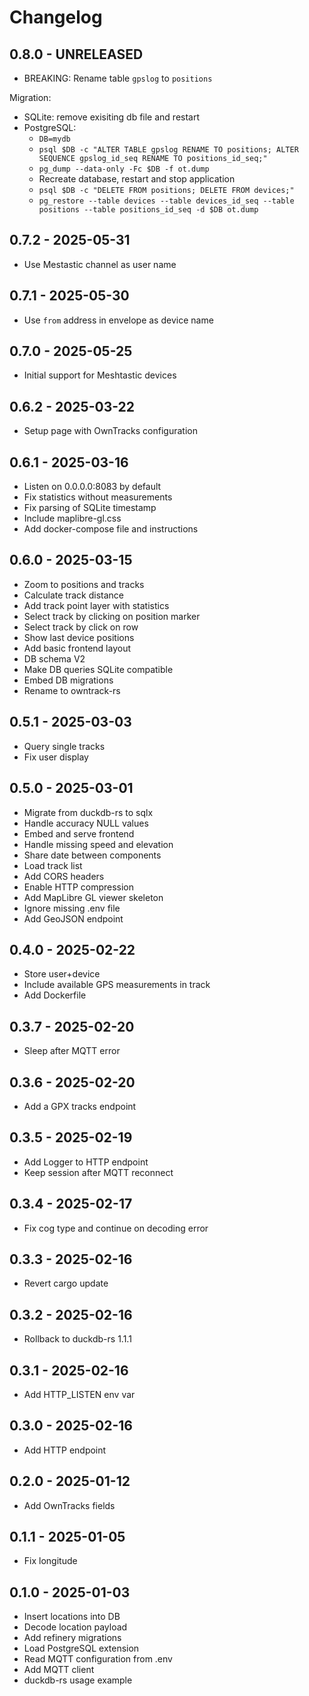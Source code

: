 # Changelog

## 0.8.0 - UNRELEASED

- BREAKING: Rename table `gpslog` to `positions`

Migration:
- SQLite: remove exisiting db file and restart
- PostgreSQL:
  - `DB=mydb`
  - `psql $DB -c "ALTER TABLE gpslog RENAME TO positions; ALTER SEQUENCE gpslog_id_seq RENAME TO positions_id_seq;"`
  - `pg_dump --data-only -Fc $DB -f ot.dump`
  - Recreate database, restart and stop application
  - `psql $DB -c "DELETE FROM positions; DELETE FROM devices;"`
  - `pg_restore --table devices --table devices_id_seq --table positions --table positions_id_seq -d $DB ot.dump`

## 0.7.2 - 2025-05-31

- Use Mestastic channel as user name

## 0.7.1 - 2025-05-30

- Use `from` address in envelope as device name

## 0.7.0 - 2025-05-25

- Initial support for Meshtastic devices

## 0.6.2 - 2025-03-22

- Setup page with OwnTracks configuration

## 0.6.1 - 2025-03-16

- Listen on 0.0.0.0:8083 by default
- Fix statistics without measurements
- Fix parsing of SQLite timestamp
- Include maplibre-gl.css
- Add docker-compose file and instructions

## 0.6.0 - 2025-03-15

- Zoom to positions and tracks
- Calculate track distance
- Add track point layer with statistics
- Select track by clicking on position marker
- Select track by click on row
- Show last device positions
- Add basic frontend layout
- DB schema V2
- Make DB queries SQLite compatible
- Embed DB migrations
- Rename to owntrack-rs

## 0.5.1 - 2025-03-03

- Query single tracks
- Fix user display

## 0.5.0 - 2025-03-01

- Migrate from duckdb-rs to sqlx
- Handle accuracy NULL values
- Embed and serve frontend
- Handle missing speed and elevation
- Share date between components
- Load track list
- Add CORS headers
- Enable HTTP compression
- Add MapLibre GL viewer skeleton
- Ignore missing .env file
- Add GeoJSON endpoint

## 0.4.0 - 2025-02-22

- Store user+device
- Include available GPS measurements in track
- Add Dockerfile

## 0.3.7 - 2025-02-20

- Sleep after MQTT error

## 0.3.6 - 2025-02-20

- Add a GPX tracks endpoint

## 0.3.5 - 2025-02-19

- Add Logger to HTTP endpoint
- Keep session after MQTT reconnect

## 0.3.4 - 2025-02-17

- Fix cog type and continue on decoding error

## 0.3.3 - 2025-02-16

- Revert cargo update

## 0.3.2 - 2025-02-16

- Rollback to duckdb-rs 1.1.1

## 0.3.1 - 2025-02-16

- Add HTTP_LISTEN env var

## 0.3.0 - 2025-02-16

- Add HTTP endpoint

## 0.2.0 - 2025-01-12

- Add OwnTracks fields

## 0.1.1 - 2025-01-05

- Fix longitude

## 0.1.0 - 2025-01-03

- Insert locations into DB
- Decode location payload
- Add refinery migrations
- Load PostgreSQL extension
- Read MQTT configuration from .env
- Add MQTT client
- duckdb-rs usage example
